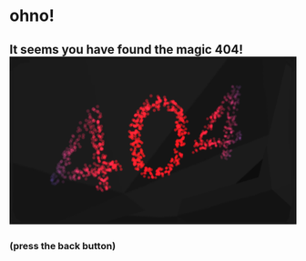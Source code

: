 # ohno!
## It seems you have found the magic 404!                                                       ![](error404.png)
### (press the back button)
